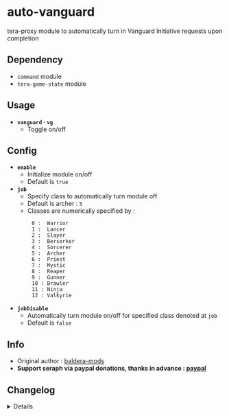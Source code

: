 # auto-vanguard
tera-proxy module to automatically turn in Vanguard Initiative requests upon completion

## Dependency
- `command` module
- `tera-game-state` module

## Usage
- __`vanguard` · `vg`__
  - Toggle on/off

## Config
- __`enable`__
  - Initialize module on/off
  - Default is `true`
- __`job`__
  - Specify class to automatically turn module off
  - Default is archer : `5`
  - Classes are numerically specified by :
```
        0 :  Warrior
        1 :  Lancer
        2 :  Slayer
        3 :  Berserker
        4 :  Sorcerer
        5 :  Archer
        6 :  Priest
        7 :  Mystic
        8 :  Reaper
        9 :  Gunner
        10 : Brawler
        11 : Ninja
        12 : Valkyrie
```
- __`jobDisable`__
  - Automatically turn module on/off for specified class denoted at `job`
  - Default is `false`

## Info
- Original author : [baldera-mods](https://github.com/baldera-mods)
- **Support seraph via paypal donations, thanks in advance : [paypal](https://www.paypal.me/seraphinush)**

## Changelog
<details>

    1.40
    - Removed `command` require()
    - Removed `tera-game-state` require()
    - Updated to `mod.command`
    - Updated to `mod.game`
    1.39
    - Removed font color bloat
    - Added `tera-game-state` dependency
    1.38
    - Fixed issue where disabling module by setting `enable = false` would change while `jobDisable = true`
    1.37
    - Added job disable options to config file
    1.36
    - Added auto-update support
    - Refactored config file
    -- Added `enable`
    1.35
    - Added Battlegrounds support
    1.34
    - Updated font color
    1.33
    - Updated code aesthetics
    - Added personal class-specific auto enable/disable (commented out)
    1.32
    - Updated code
    - Added string function
    1.31
    - Updated code aesthetics
    1.30
    - Updated code aesthetics
    1.20
    - Removed protocol version restriction
    1.10
    - Personalized code aesthetics
    1.00
    - Initial fork

</details>